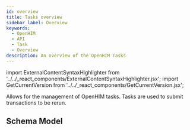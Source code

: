```yaml
---
id: overview
title: Tasks overview
sidebar_label: Overview
keywords:
  - OpenHIM
  - API
  - Task
  - Overview
description: An overview of the OpenHIM Tasks
---
```


import ExternalContentSyntaxHighlighter from '../../_react_components/ExternalContentSyntaxHighlighter.jsx';
import GetCurrentVersion from '../../_react_components/GetCurrentVersion.jsx';

Allows for the management of OpenHIM tasks. Tasks are used to submit transactions to be rerun.

## Schema Model

<GetCurrentVersion>
  <ExternalContentSyntaxHighlighter
    url="https://raw.githubusercontent.com/jembi/openhim-core-js/<VERSION>/src/model/tasks.js"
    language="javascript"
  />
</GetCurrentVersion>
